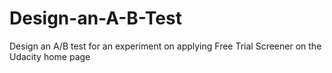 # Design-an-A-B-Test
Design an A/B test for an experiment on applying Free Trial Screener on the Udacity home page
